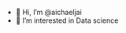 - 👋 Hi, I’m @aichaeljai
- 👀 I’m interested in Data science

<!---
aichaeljai/aichaeljai is a ✨ special ✨ repository because its `README.md` (this file) appears on your GitHub profile.
You can click the Preview link to take a look at your changes.
--->
